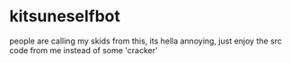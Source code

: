 # kitsuneselfbot
people are calling my skids from this, its hella annoying, just enjoy the src code from me instead of some 'cracker'
